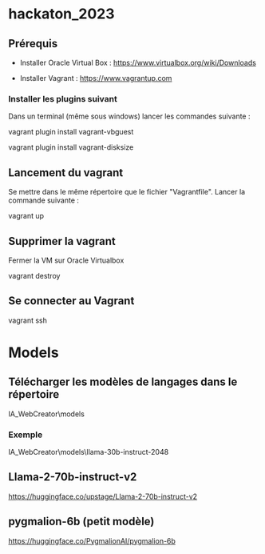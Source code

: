 # hackaton_2023

## Prérequis
- Installer Oracle Virtual Box : https://www.virtualbox.org/wiki/Downloads

- Installer Vagrant : https://www.vagrantup.com

### Installer les plugins suivant
Dans un terminal (même sous windows) lancer les commandes suivante : 

vagrant plugin install vagrant-vbguest

vagrant plugin install vagrant-disksize

## Lancement du vagrant
Se mettre dans le même répertoire que le fichier "Vagrantfile".
Lancer la commande suivante : 

vagrant up

## Supprimer la vagrant
Fermer la VM sur Oracle Virtualbox

vagrant destroy

## Se connecter au Vagrant
vagrant ssh

# Models
## Télécharger les modèles de langages dans le répertoire 
IA_WebCreator\models
### Exemple
IA_WebCreator\models\llama-30b-instruct-2048

## Llama-2-70b-instruct-v2
https://huggingface.co/upstage/Llama-2-70b-instruct-v2

## pygmalion-6b  (petit modèle)

https://huggingface.co/PygmalionAI/pygmalion-6b

